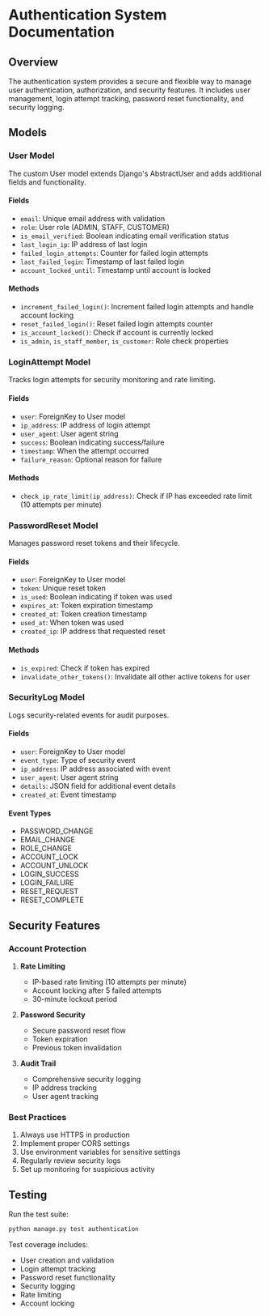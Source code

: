 # Authentication System Documentation

## Overview
The authentication system provides a secure and flexible way to manage user authentication, authorization, and security features. It includes user management, login attempt tracking, password reset functionality, and security logging.

## Models

### User Model
The custom User model extends Django's AbstractUser and adds additional fields and functionality.

#### Fields
- `email`: Unique email address with validation
- `role`: User role (ADMIN, STAFF, CUSTOMER)
- `is_email_verified`: Boolean indicating email verification status
- `last_login_ip`: IP address of last login
- `failed_login_attempts`: Counter for failed login attempts
- `last_failed_login`: Timestamp of last failed login
- `account_locked_until`: Timestamp until account is locked

#### Methods
- `increment_failed_login()`: Increment failed login attempts and handle account locking
- `reset_failed_login()`: Reset failed login attempts counter
- `is_account_locked()`: Check if account is currently locked
- `is_admin`, `is_staff_member`, `is_customer`: Role check properties

### LoginAttempt Model
Tracks login attempts for security monitoring and rate limiting.

#### Fields
- `user`: ForeignKey to User model
- `ip_address`: IP address of login attempt
- `user_agent`: User agent string
- `success`: Boolean indicating success/failure
- `timestamp`: When the attempt occurred
- `failure_reason`: Optional reason for failure

#### Methods
- `check_ip_rate_limit(ip_address)`: Check if IP has exceeded rate limit (10 attempts per minute)

### PasswordReset Model
Manages password reset tokens and their lifecycle.

#### Fields
- `user`: ForeignKey to User model
- `token`: Unique reset token
- `is_used`: Boolean indicating if token was used
- `expires_at`: Token expiration timestamp
- `created_at`: Token creation timestamp
- `used_at`: When token was used
- `created_ip`: IP address that requested reset

#### Methods
- `is_expired`: Check if token has expired
- `invalidate_other_tokens()`: Invalidate all other active tokens for user

### SecurityLog Model
Logs security-related events for audit purposes.

#### Fields
- `user`: ForeignKey to User model
- `event_type`: Type of security event
- `ip_address`: IP address associated with event
- `user_agent`: User agent string
- `details`: JSON field for additional event details
- `created_at`: Event timestamp

#### Event Types
- PASSWORD_CHANGE
- EMAIL_CHANGE
- ROLE_CHANGE
- ACCOUNT_LOCK
- ACCOUNT_UNLOCK
- LOGIN_SUCCESS
- LOGIN_FAILURE
- RESET_REQUEST
- RESET_COMPLETE

## Security Features

### Account Protection
1. **Rate Limiting**
   - IP-based rate limiting (10 attempts per minute)
   - Account locking after 5 failed attempts
   - 30-minute lockout period

2. **Password Security**
   - Secure password reset flow
   - Token expiration
   - Previous token invalidation

3. **Audit Trail**
   - Comprehensive security logging
   - IP address tracking
   - User agent tracking

### Best Practices
1. Always use HTTPS in production
2. Implement proper CORS settings
3. Use environment variables for sensitive settings
4. Regularly review security logs
5. Set up monitoring for suspicious activity

## Testing
Run the test suite:
```bash
python manage.py test authentication
```

Test coverage includes:
- User creation and validation
- Login attempt tracking
- Password reset functionality
- Security logging
- Rate limiting
- Account locking
